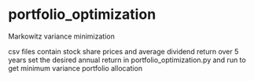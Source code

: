 # portfolio_optimization
Markowitz variance minimization

csv files contain stock share prices and average dividend return over 5 years
set the desired annual return in portfolio_optimization.py and run to get minimum variance portfolio allocation
